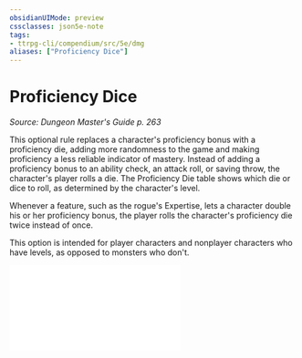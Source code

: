 ```yaml
---
obsidianUIMode: preview
cssclasses: json5e-note
tags:
- ttrpg-cli/compendium/src/5e/dmg
aliases: ["Proficiency Dice"]
---
```

# Proficiency Dice
*Source: Dungeon Master's Guide p. 263* 

This optional rule replaces a character's proficiency bonus with a proficiency die, adding more randomness to the game and making proficiency a less reliable indicator of mastery. Instead of adding a proficiency bonus to an ability check, an attack roll, or saving throw, the character's player rolls a die. The Proficiency Die table shows which die or dice to roll, as determined by the character's level.

Whenever a feature, such as the rogue's Expertise, lets a character double his or her proficiency bonus, the player rolls the character's proficiency die twice instead of once.

This option is intended for player characters and nonplayer characters who have levels, as opposed to monsters who don't.

![Proficiency Dice](Misc%20Files/CLI/compendium/tables/proficiency-dice.md)